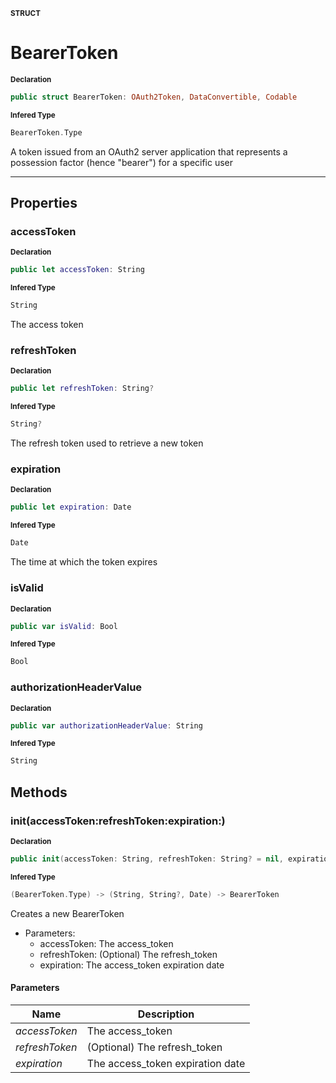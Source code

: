 <sub>**STRUCT**</sub>
# BearerToken

<sub>**Declaration**</sub>
```swift
public struct BearerToken: OAuth2Token, DataConvertible, Codable
```

<sub>**Infered Type**</sub>
```swift
BearerToken.Type
```

A token issued from an OAuth2 server application that represents
a possession factor (hence "bearer") for a specific user

--------------------

## Properties
### accessToken

<sub>**Declaration**</sub>
```swift
public let accessToken: String
```

<sub>**Infered Type**</sub>
```swift
String
```

The access token

### refreshToken

<sub>**Declaration**</sub>
```swift
public let refreshToken: String?
```

<sub>**Infered Type**</sub>
```swift
String?
```

The refresh token used to retrieve a new token

### expiration

<sub>**Declaration**</sub>
```swift
public let expiration: Date
```

<sub>**Infered Type**</sub>
```swift
Date
```

The time at which the token expires

### isValid

<sub>**Declaration**</sub>
```swift
public var isValid: Bool
```

<sub>**Infered Type**</sub>
```swift
Bool
```



### authorizationHeaderValue

<sub>**Declaration**</sub>
```swift
public var authorizationHeaderValue: String
```

<sub>**Infered Type**</sub>
```swift
String
```



## Methods
### init(accessToken:refreshToken:expiration:)

<sub>**Declaration**</sub>
```swift
public init(accessToken: String, refreshToken: String? = nil, expiration: Date)
```

<sub>**Infered Type**</sub>
```swift
(BearerToken.Type) -> (String, String?, Date) -> BearerToken
```

Creates a new BearerToken
- Parameters:
  - accessToken: The access_token
  - refreshToken: (Optional) The refresh_token
  - expiration: The access_token expiration date

#### Parameters
| Name | Description |
| ---- | ----------- |
| *accessToken* | The access_token |
| *refreshToken* | (Optional) The refresh_token |
| *expiration* | The access_token expiration date |